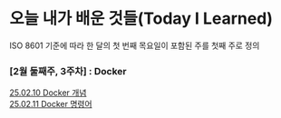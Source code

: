 # 오늘 내가 배운 것들(Today I Learned)
ISO 8601 기준에 따라 한 달의 첫 번째 목요일이 포함된 주를 첫째 주로 정의
### [2월 둘째주, 3주차] : Docker
[25.02.10 Docker 개념](https://github.com/100-hours-a-week/peter-til/blob/main/Feb/2025-02-10.md) <br/>
[25.02.11 Docker 명령어](https://github.com/100-hours-a-week/peter-til/blob/main/Feb/2025-02-11.md)